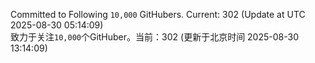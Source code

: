 Committed to Following `10,000` GitHubers. Current: <!-- FOLLOWING_COUNT -->302<!-- FOLLOWING_COUNT --> (Update at UTC <!-- LAST_UPDATED -->2025-08-30 05:14:09<!-- LAST_UPDATED -->)<br>
致力于关注`10,000`个GitHuber。当前：<!-- FOLLOWING_COUNT -->302<!-- FOLLOWING_COUNT --> (更新于北京时间 <!-- LAST_UPDATED_CST -->2025-08-30 13:14:09<!-- LAST_UPDATED_CST -->)
